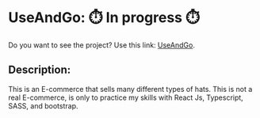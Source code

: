 # UseAndGo: ⏱️ In progress ⏱️

Do you want to see the project? Use this link: [UseAndGo](https://github.com/facebook/create-react-app).

## Description: 
This is an E-commerce that sells many different types of hats. This is not a real E-commerce, is only to practice my skills with React Js, Typescript, SASS, and bootstrap.
